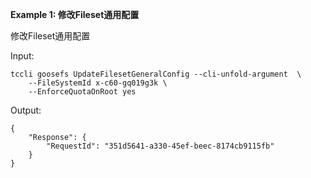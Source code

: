 **Example 1: 修改Fileset通用配置**

修改Fileset通用配置

Input: 

```
tccli goosefs UpdateFilesetGeneralConfig --cli-unfold-argument  \
    --FileSystemId x-c60-gq019g3k \
    --EnforceQuotaOnRoot yes
```

Output: 
```
{
    "Response": {
        "RequestId": "351d5641-a330-45ef-beec-8174cb9115fb"
    }
}
```

